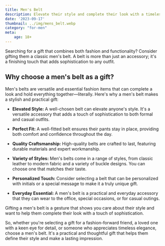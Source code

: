 ```yaml
---
title: Men's Belt
description: Elevate their style and complete their look with a timeless men's belt.
date: '2023-09-17'
thumbnail: ../img/mens_belt.webp
category: "for-men"
meta:
    age: 18+
---
```

Searching for a gift that combines both fashion and functionality? Consider gifting them a classic men's belt. A belt is more than just an accessory; it's a finishing touch that adds sophistication to any outfit.

## Why choose a men's belt as a gift?

Men's belts are versatile and essential fashion items that can complete a look and hold everything together—literally. Here's why a men's belt makes a stylish and practical gift:

- **Elevated Style:** A well-chosen belt can elevate anyone's style. It's a versatile accessory that adds a touch of sophistication to both formal and casual outfits.

- **Perfect Fit:** A well-fitted belt ensures their pants stay in place, providing both comfort and confidence throughout the day.

- **Quality Craftsmanship:** High-quality belts are crafted to last, featuring durable materials and expert workmanship.

- **Variety of Styles:** Men's belts come in a range of styles, from classic leather to modern fabric and a variety of buckle designs. You can choose one that matches their taste.

- **Personalized Touch:** Consider selecting a belt that can be personalized with initials or a special message to make it a truly unique gift.

- **Everyday Essential:** A men's belt is a practical and everyday accessory that they can wear to the office, special occasions, or for casual outings.

Gifting a men's belt is a gesture that shows you care about their style and want to help them complete their look with a touch of sophistication.

So, whether you're selecting a gift for a fashion-forward friend, a loved one with a keen eye for detail, or someone who appreciates timeless elegance, choose a men's belt. It's a practical and thoughtful gift that helps them define their style and make a lasting impression.
